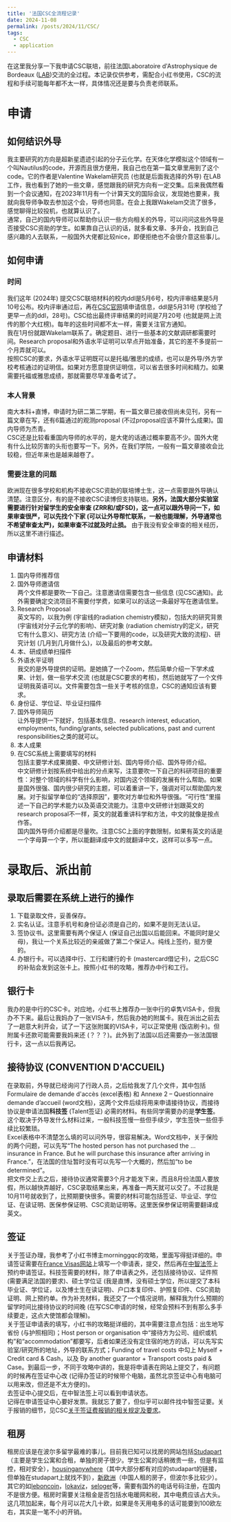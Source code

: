 ```yaml
---
title: '法国CSC全流程记录'
date: 2024-11-08
permalink: /posts/2024/11/CSC/
tags:
  - CSC
  - application
---
```


在这里我分享一下我申请CSC联培，前往法国Laboratoire d'Astrophysique de Bordeaux ([LAB](https://astrophy.u-bordeaux.fr/?lang=en))交流的全过程。本记录仅供参考，需配合小红书使用，CSC的流程和手续可能每年都不太一样，具体情况还是要与负责老师联系。

# 申请

## 如何结识外导
我主要研究的方向是超新星遗迹引起的分子云化学。在天体化学模拟这个领域有一个叫Nautilus的code，开源而且很方便用，我自己也在第一篇文章里用到了这个code。它的作者是Valentine Wakelam研究员 (也就是后面我选择的外导) 在LAB工作，我也看到了她的一些文章，感觉跟我的研究方向有一定交集。后来我偶然看到一个会议通知，在2023年11月有一个计算天文的国际会议，发现她也要来，我就向我导师争取去参加这个会，导师也同意。在会上我跟Wakelam交流了很多，感觉聊得比较投机，也就算认识了。<br>
通常，自己的国内导师可以帮助你认识一些方向相关的外导，可以问问这些外导是否接受CSC资助的学生。如果靠自己认识的话，就多看文章、多开会，找到自己感兴趣的人去联系，一般国外大佬都比较nice，即便拒绝也不会很介意这些事儿。

## 如何申请

### 时间
我们这年 (2024年) 提交CSC联培材料的校内ddl是5月6号，校内评审结果是5月10号公布。校内评审通过后，再在[CSC官网](https://sa.csc.edu.cn/student/#/login?redirect=%2Fpersonnel-declaration%2Fpd-chinese-graduate)填申请信息，ddl是5月31号 (学校给了更早一点的ddl，28号)。CSC给出最终评审结果的时间是7月20号 (也就是网上流传的那个大红榜)。每年的这些时间都不太一样，需要关注官方通知。 <br>
我在1月份就跟Wakelam联系了。确定题目、进行一些基本的文献调研都需要时间。Research proposal和外语水平证明可以早点开始准备，其它的差不多提前一个月弄就可以。 <br>
按照CSC的要求，外语水平证明既可以是托福/雅思的成绩，也可以是外导/外方学校考核通过的证明信。如果对方愿意提供证明信，可以省去很多时间和精力。如果需要托福或雅思成绩，那就需要尽早准备考试了。

### 本人背景
南大本科+直博，申请时为研二第二学期，有一篇文章已接收但尚未见刊，另有一篇文章在写，还有6篇通过的观测proposal (不过proposal应该不算什么成果)。国内导师为杰青。 <br>
CSC还是比较看重国内导师的水平的，是大佬的话通过概率要高不少。国外大佬有什么比较厉害的头衔也要写一下。另外，在我们学院，一般有一篇文章接收会比较稳，但近年来也是越来越卷了。

### 需要注意的问题
欧洲现在很多学校和机构不接收CSC资助的联培博士生，这一点需要跟外导确认清楚。注意区分，有的是不接收CSC读博但支持联培。**另外，法国大部分实验室需要进行针对留学生的安全审查 (ZRR和/或FSD)，这一点可以跟外导问一下，如果审查很严，可以先找个下家 (可以让外导帮忙联系，一般也能理解，外导通常也不希望审查太严)，如果审查不过就及时止损。** 由于我没有安全审查的相关经历，所以这里不进行描述。

## 申请材料
1. 国内导师推荐信
2. 国外导师邀请信 <br>
   两个文件都是要吹一下自己。注意邀请信需要包含一些信息 (见CSC通知)。此外需要确定交流项目不需要付学费，如果可以的话这一条最好写在邀请信里。
3. Research Proposal <br>
   英文写的，以我为例 (宇宙线的radiation chemistry模拟)，包括大的研究背景 (宇宙线对分子云化学的影响)、研究对象 (radiation chemistry的定义，研究它有什么意义)、研究方法 (介绍一下要用的code，以及研究大致的流程)、研究计划 (几月到几月做什么)，以及最后的参考文献。
4. 本、研成绩单扫描件 
5. 外语水平证明 <br>
   我交的是外导提供的证明。是她搞了一个Zoom，然后简单介绍一下学术成果、计划，做一些学术交流 (也就是CSC要求的考核)，然后她就写了一个文件证明我英语可以。文件需要包含一些关于考核的信息，CSC的通知应该有要求。
6. 身份证、学位证、毕业证扫描件
7. 国外导师简历 <br>
   让外导提供一下就好，包括基本信息、research interest, education, employments, funding/grants, selected publications, past and current responsibilities之类的就可以。
8. 本人成果
9. 在CSC系统上需要填写的材料 <br>
   包括主要学术成果摘要、中文研修计划、国内导师介绍、国外导师介绍。 <br>
   中文研修计划按系统中给出的分点来写，注意要吹一下自己的科研项目的重要性：对整个领域的科学有什么影响，对国内这个领域的发展有什么帮助。如果是国外很强、国内很少研究的主题，可以着重讲一下，强调对可以帮助国内发展。对于拟留学单位的“选择原因”，要吹对方单位和外导很强。“可行性”里描述一下自己的学术能力以及英语交流能力。注意中文研修计划跟英文的research proposal不一样，英文的就着重讲科学和方法，中文的就像是按点作答。 <br>
   国内国外导师介绍都是尽量吹。注意CSC上面的字数限制，如果有英文的话是一个字母算一个字，所以能翻译成中文的就翻译中文，这样可以多写一点。

# 录取后、派出前

## 录取后需要在系统上进行的操作
1. 下载录取文件，妥善保存。
2. 实名认证。注意手机号和身份证必须是自己的，如果不是则无法认证。
3. 签协议书。这里需要有两个保证人 (保证自己出国以后能回来。不能同时是父母)，我让一个关系比较近的亲戚做了第二个保证人。纯线上签约，挺方便的。
4. 办银行卡。可以选择中行、工行和建行的卡 (mastercard借记卡)，之后CSC的补贴会发到这张卡上。按照小红书的攻略，推荐办中行和工行。

## 银行卡
我办的是中行的CSC卡。对应地，小红书上推荐办一张中行的卓隽VISA卡，但我办不下来。最后让我妈办了一张VISA卡，然后我办她的附属卡。我在派出之前去了一趟意大利开会，试了一下这张附属的VISA卡，可以正常使用 (饭店刷卡)。但附属卡还款可能需要我妈来还 (？？？)。此外到了法国以后还需要办一张法国银行卡，这一点以后我再记。

## 接待协议 (CONVENTION D'ACCUEIL)
在录取前，外导就已经询问了行政人员，之后给我发了几个文件，其中包括 Formulaire de demande d'accès (excel表格) 和 Annexe 2 – Questionnaire demande d’accueil (word文档)，这两个文件后续将用来申请接待协议，而接待协议是申请法国**科技签** (Talent签证) 必需的材料。有些同学需要办的是**学生签**。这个取决于外导发什么材料过来，一般科技签慢一些但手续少，学生签快一些但手续比较繁琐。 <br>
Excel表格中不清楚怎么填的可以问外导，很容易解决。Word文档中，关于保险的两个问题，可以先写“The hosted person has not purchased the ... insurance in France. But he will purchase this insurance after arriving in France.”，在法国的住址暂时没有可以先写一个大概的，然后加“to be determined”。 <br>
把文件交上去之后，接待协议通常需要3个月才能发下来，而且8月份法国人要放假，所以越快弄越好，CSC录取结果出来，再准备一两天就可以交了。不过我是10月11号就收到了，比预期要快很多。需要的材料可能包括签证、毕业证、学位证、在读证明、医保参保证明、CSC资助证明等。这里医保参保证明需要翻译成英文。

## 签证
关于签证办理，我参考了小红书博主morninggqc的攻略，里面写得挺详细的。申请签证需要在[France Visas网站](https://france-visas.gouv.fr/zh/)上填写一个申请表，提交，然后再在[中智法签](https://visas-fr.tlscontact.com/)上预约申请签证。科技签需要的材料，除了申请表之外，还包括接待协议、证件照 (需要满足法国的要求)、硕士学位证 (我是直博，没有硕士学位，所以提交了本科毕业证、学位证，以及博士生在读证明)、户口本复印件、护照复印件、CSC资助证明、网上预约单。作为补充材料，我还交了一个情况说明，解释我为什么预期的留学时间比接待协议的时间晚 (在写CSC申请的时候，经常会预料不到有那么多手续要走，这点大使馆都会理解)。 <br>
关于签证申请表的填写，小红书的攻略挺详细的，其中需要注意点包括：出生地写省份 (与护照相同)；Host person or organisation 中“接待方为公司、组织或机构”和“accommodation”都要写，后者如果还没有定住宿的地方的话，可以先写实验室/研究所的地址，外导的联系方式；Funding of travel costs 中勾上 Myself + Credit card & Cash，以及 By another guarantor + Transport costs paid & Case。到最后一步，不同于攻略中讲的，我是将申请表在网站上提交了，有问题的时候再在签证中心改 (记得办签证的时候带个电脑，虽然北京签证中心有电脑可以用来改，但还是不太方便的)。 <br>
去签证中心提交后，在中智法签上可以看到申请状态。<br>
记得在申请签证中心要好发票。我就忘了要了，但似乎可以邮件找中智签证要。关于报销的细节，见CSC[关于签证费报销的相关规定及要求](https://zwfw.cscse.edu.cn/cscse/lxfwzxwsfwdt2020/gplx72/cjwt0/410188/index.html)。

## 租房
租房应该是在波尔多留学最难的事儿。目前我已知可以找房的网站包括[Studapart](https://www.studapart.com/en)（主要是学生公寓和合租，单独的房子很少。学生公寓的话稍微贵一些，但是有监控，相对安全），[housinganywhere](https://www.studapart.com/en)（其中大部分都有对应的studapart的链接，但单独在studapart上就找不到），[新欧洲](https://bbs.xineurope.com/cat_2.html)（中国人租的房子，但波尔多比较少）。其它的如[leboncoin](www.leboncoin.fr)，[lokaviz](www.lokaviz.fr)，[seloger](www.seloger.com)等，需要有国外的电话号码注册，在国内不是很方便。租房时需要关注租金是否包括水电暖网和税，其中电费应该占大头。这几项加起来，每个月可以花大几十欧，如果是冬天用电多的话可能要到100欧左右，其实是一笔不小的开销。


